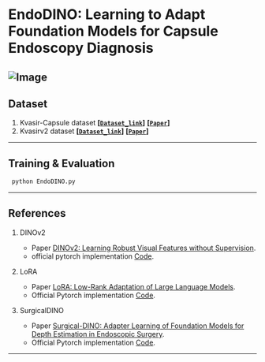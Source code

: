 # EndoDINO: Learning to Adapt Foundation Models for Capsule Endoscopy Diagnosis
![Image](https://github.com/ZhangBoowen/EndoDINO/blob/main/architecture.png)
---
## Dataset

1. Kvasir-Capsule dataset **[[`Dataset_link`](https://datasets.simula.no/kvasir-capsule/)]** **[[`Paper`](https://www.nature.com/articles/s41597-021-00920-z)]**
2. Kvasirv2 dataset **[[`Dataset_link`](https://datasets.simula.no/kvasir/)]** **[[`Paper`](https://www.researchgate.net/publication/316215961_KVASIR_A_Multi-Class_Image_Dataset_for_Computer_Aided_Gastrointestinal_Disease_Detection)]**
---
## Training & Evaluation

```bash
 python EndoDINO.py
```
---
## References
1. DINOv2
    - Paper [DINOv2: Learning Robust Visual Features without Supervision](https://arxiv.org/abs/2304.07193).
    - official pytorch implementation [Code](https://github.com/facebookresearch/dinov2).

2. LoRA
    - Paper [LoRA: Low-Rank Adaptation of Large Language Models](https://arxiv.org/abs/2106.09685).
    - Official Pytorch implementation [Code](https://github.com/microsoft/LoRA).

3. SurgicalDINO
    - Paper [Surgical-DINO: Adapter Learning of Foundation Models for Depth Estimation in Endoscopic Surgery](https://arxiv.org/abs/2401.06013).
    - Official Pytorch implementation [Code](https://github.com/BeileiCui/SurgicalDINO).
---
